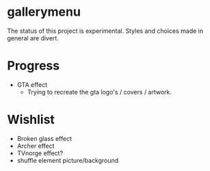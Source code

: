 # gallerymenu
The status of this project is experimental. Styles and choices made in general are divert.

# Progress
* GTA effect
	- Trying to recreate the gta logo's / covers / artwork.

# Wishlist
* Broken glass effect
* Archer effect
* TVnorge effect?
* shuffle element picture/background
